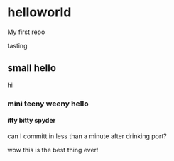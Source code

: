# helloworld
My first repo

tasting

## small hello
hi

### mini teeny weeny hello 

#### itty bitty spyder

can I committ in less than a minute after drinking port?

wow this is the best thing ever!
